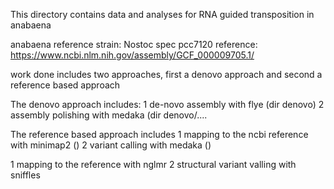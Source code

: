 This directory contains data and analyses for RNA guided transposition in anabaena

anabaena reference strain: Nostoc spec pcc7120 
reference: https://www.ncbi.nlm.nih.gov/assembly/GCF_000009705.1/

work done includes two approaches, first a denovo approach and second a reference based approach

The denovo approach includes:
1 de-novo assembly with flye (dir denovo)
2 assembly polishing with medaka (dir denovo/....

The reference based approach includes
1 mapping to the ncbi reference with minimap2 ()
2 variant calling with medaka ()

1 mapping to the reference with nglmr
2 structural variant valling with sniffles






